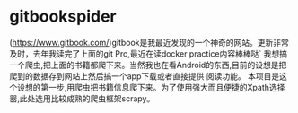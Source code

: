 # gitbookspider
(https://www.gitbook.com/)gitbook是我最近发现的一个神奇的网站。更新非常及时，去年我读完了上面的git Pro,最近在读docker practice内容棒棒哒`
我想搞一个爬虫,把上面的书籍都爬下来。当然我也在看Android的东西,目前的设想是把爬到的数据存到网站上然后搞一个app下载或者直接提供
阅读功能。
本项目是这个设想的第一步,用爬虫把书籍信息爬下来。为了使用强大而且便捷的Xpath选择器,此处选用比较成熟的爬虫框架scrapy。
